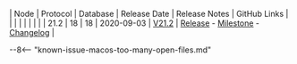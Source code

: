 | Node | Protocol | Database | Release Date | Release Notes | GitHub Links | 
|      |          |          |              | 				|			   |
| 21.2 | 18       | 18       | 2020-09-03   | [V21.2](/releases/current-release-notes) | [Release](https://github.com/nanocurrency/nano-node/releases/tag/V21.2) - [Milestone](https://github.com/nanocurrency/nano-node/milestone/21) - [Changelog](https://github.com/nanocurrency/nano-node/compare/9e65cf68664a3bcbe2734fed0b1cb6df264bce58...V21.2) | 

--8<-- "known-issue-macos-too-many-open-files.md"